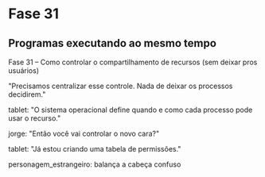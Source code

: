 # Fase 31

## Programas executando ao mesmo tempo

Fase 31 – Como controlar o compartilhamento de recursos (sem deixar pros usuários)

"Precisamos centralizar esse controle. Nada de deixar os processos decidirem."

tablet: "O sistema operacional define quando e como cada processo pode usar o recurso."

jorge: "Então você vai controlar o novo cara?"

tablet: "Já estou criando uma tabela de permissões."

personagem_estrangeiro: balança a cabeça confuso
